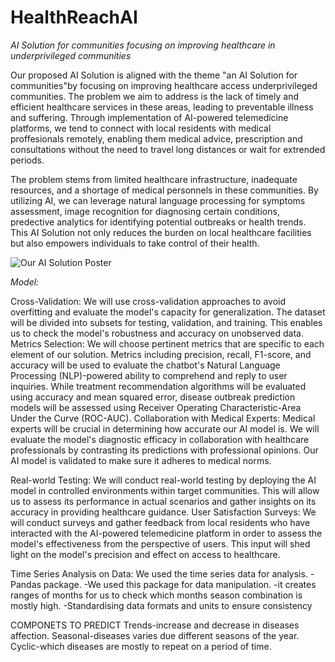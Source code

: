 # HealthReachAI
*AI Solution for communities focusing on improving healthcare in underprivileged communities*

Our proposed AI Solution is aligned with the theme "an AI Solution for communities"by focusing on improving healthcare access underprivileged communities. The problem we aim to address is the lack of timely and efficient healthcare services in these areas, leading to preventable illness and suffering. Through implementation of AI-powered telemedicine platforms, we tend to connect with local residents with medical proffesionals remotely, enabling them medical advice, prescription and consultations without the need to travel long distances or wait for extrended periods.


The problem stems from limited healthcare infrastructure, inadequate resources, and a shortage of medical personnels in these communities. By utilizing AI, we can leverage natural language processing for symptoms assessment, image recognition for diagnosing certain conditions, predective analytics for identifying potential outbreaks or health trends. This AI Solution not only reduces the burden on local healthcare facilities but also empowers individuals to take control of their health.

![Our AI Solution Poster](https://github.com/Future-Intellect/HealthReachAI/assets/142222985/46fa9aaa-3b7a-4c2e-a114-e88e24462063)

*Model:*

Cross-Validation: We will use cross-validation approaches to avoid overfitting and evaluate the model's capacity for generalization. The dataset will be divided into subsets for testing, validation, and training. This enables us to check the model's robustness and accuracy on unobserved data.
Metrics Selection: 
We will choose pertinent metrics that are specific to each element of our solution. Metrics including precision, recall, F1-score, and accuracy will be used to evaluate the chatbot's Natural Language Processing (NLP)-powered ability to comprehend and reply to user inquiries. While treatment recommendation algorithms will be evaluated using accuracy and mean squared error, disease outbreak prediction models will be assessed using Receiver Operating Characteristic-Area Under the Curve (ROC-AUC).
Collaboration with Medical Experts: 
Medical experts will be crucial in determining how accurate our AI model is. We will evaluate the model's diagnostic efficacy in collaboration with healthcare professionals by contrasting its predictions with professional opinions. Our AI model is validated to make sure it adheres to medical norms.

Real-world Testing:
We will conduct real-world testing by deploying the AI model in controlled environments within target communities. This will allow us to assess its performance in actual scenarios and gather insights on its accuracy in providing healthcare guidance.
User Satisfaction Surveys:
 We will conduct surveys and gather feedback from local residents who have interacted with the AI-powered telemedicine platform in order to assess the model's effectiveness from the perspective of users. This input will shed light on the model's precision and effect on access to healthcare.

Time Series Analysis on Data:
We used the time series data for analysis.
-Pandas package.
-We used this package for data manipulation.
-it creates ranges of months for us to check which months season combination is mostly high.
-Standardising data formats and units to ensure consistency

COMPONETS TO PREDICT
Trends-increase and decrease in diseases affection.
Seasonal-diseases varies due different seasons of the year.
Cyclic-which diseases are mostly to repeat on a period of time.
